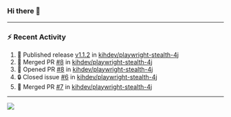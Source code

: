 ### Hi there 👋

---

### :zap: Recent Activity

<!--START_SECTION:activity-->
1. 🚀 Published release [v1.1.2](https://github.com/kihdev/playwright-stealth-4j/releases/tag/v1.1.2) in [kihdev/playwright-stealth-4j](https://github.com/kihdev/playwright-stealth-4j)
2. 🎉 Merged PR [#8](https://github.com/kihdev/playwright-stealth-4j/pull/8) in [kihdev/playwright-stealth-4j](https://github.com/kihdev/playwright-stealth-4j)
3. 💪 Opened PR [#8](https://github.com/kihdev/playwright-stealth-4j/pull/8) in [kihdev/playwright-stealth-4j](https://github.com/kihdev/playwright-stealth-4j)
4. 🔒 Closed issue [#6](https://github.com/kihdev/playwright-stealth-4j/issues/6) in [kihdev/playwright-stealth-4j](https://github.com/kihdev/playwright-stealth-4j)
5. 🎉 Merged PR [#7](https://github.com/kihdev/playwright-stealth-4j/pull/7) in [kihdev/playwright-stealth-4j](https://github.com/kihdev/playwright-stealth-4j)
<!--END_SECTION:activity-->

---

<!--
**fabriziofortino/fabriziofortino** is a ✨ _special_ ✨ repository because its `README.md` (this file) appears on your GitHub profile.

Here are some ideas to get you started:

- 🔭 I’m currently working on ...
- 🌱 I’m currently learning ...
- 👯 I’m looking to collaborate on ...
- 🤔 I’m looking for help with ...
- 💬 Ask me about ...
- 📫 How to reach me: ...
- 😄 Pronouns: ...
- ⚡ Fun fact: ...
-->
![](https://komarev.com/ghpvc/?username=fabriziofortino)
